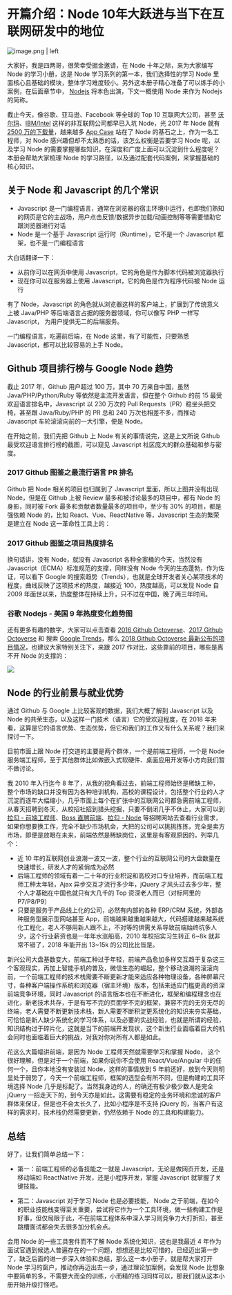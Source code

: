 # 开篇介绍：Node 10年大跃进与当下在互联网研发中的地位

![image.png | left ](https://picx.zhimg.com/80/v2-629d3e27d675795399a9dd23b46227a5_1440w.webp?source=1940ef5c)


大家好，我是四两哥，很荣幸受掘金邀请，在 Node 十年之际，来为大家编写 Node 的学习小册，这是 Node 学习系列的第一本，我们选择性的学习 Node 里面核心且基础的模块，整体学习难度较小。另外这本册子精心准备了可以练手的小案例，在后面章节中， [Nodejs](https://nodejs.org/en/) 将本色出演，下文一概使用 Node 来作为 Nodejs 的简称。

截止今天，像谷歌、亚马逊、Facebook 等全球的 Top 10 互联网大公司，甚至 [沃尔玛](http://www.electrode.io/site/web.html)、[IBM/Intel](https://foundation.nodejs.org/about/members) 这样的非互联网公司都早已入坑 Node，光 2017 年 Node 就有 [2500 万的下载量](https://nodesource.com/node-by-numbers)，越来越多 [App Case](https://foundation.nodejs.org/resources/app-showcase) 站在了 Node 的基石之上，作为一名工程师，对 Node 感兴趣但却不太熟悉的话，该怎么权衡是否要学习 Node 呢，以及学习 Node 的需要掌握哪些知识，在深度和广度上面可以沉淀到什么程度呢？本册会帮助大家梳理 Node 的学习路径，以及通过配套代码案例，来掌握基础的核心知识。

## 关于 Node 和 Javascript 的几个常识

* Javascript 是一门编程语言，通常在浏览器的宿主环境中运行，也即我们熟知的网页是它的主战场，用户点击反馈/数据异步加载/动画控制等等需要借助它跟浏览器进行对话
* Node 是一个基于 Javascript 运行时（Runtime），它不是一个 Javascript 框架，也不是一门编程语言

大白话翻译一下：

* 从前你可以在网页中使用 Javascript，它的角色是作为脚本代码被浏览器执行
* 现在你可以在服务器上使用 Javascript，它的角色是作为程序代码被 Node 运行

有了 Node，Javascript 的角色就从浏览器这样的客户端上，扩展到了传统意义上被 Java/PHP 等后端语言占据的服务器领域，你可以像写 PHP 一样写 Javascript， 为用户提供无二的后端服务。

一门编程语言，吃遍前后端，在 Node 这里，有了可能性，只要熟悉 Javascript，都可以比较容易的上手 Node。

## Github 项目排行榜与 Google Node 趋势

截止 2017 年，Github 用户超过 100 万，其中 70 万来自中国，虽然 Java/PHP/Python/Ruby 等依然是主流开发语言，但在整个 Github 的前 15 最受欢迎语言排名中，Javascript 以 230 万次的 Pull Requests（PR）稳坐头把交椅，甚至跟 Java/Ruby/PHP 的 PR 总和 240 万次也相差不多，而推动 Javascript 车轮滚滚向前的一大引擎，便是 Node。

在开始之前，我们先把 Github 上 Node 有关的事情说完，这是上文所说 Github 最受欢迎语言排行榜的截图，可以窥见 Javascript 社区庞大的群众基础和参与密度。

### 2017 Github 图鉴之最流行语言 PR 排名

Github 把 Node 相关的项目也归属到了 Javascript 里面，所以上图并没有出现 Node，但是在 Github 上被 Review 最多和被讨论最多的项目中，都有 Node 的身影，同时被 Fork 最多和贡献者数量最多的项目中，至少有 30% 的项目，都是强依赖 Node 的，比如 React、Vue、ReactNative 等，Javascript 生态的繁荣是建立在 Node 这一革命性工具上的：

### 2017 Github 图鉴之项目热度排名

换句话讲，没有 Node，就没有 Javascript 各种全家桶的今天，当然没有 Javascript（ECMA）标准规范的支撑，同样没有 Node 今天的生态蓬勃，作为佐证，可以看下 Google 的搜索趋势（Trends），也就是全球开发者关心某项技术的程度，曲线反映了这项技术的热度，越接近 100，热度越高，可以发现 Node 自 2009 年面世以来，热度整体在持续上升，只不过在中国，晚了两三年时间。

### 谷歌 Nodejs - 美国 9 年热度变化趋势图

还有更多有趣的数字，大家可以点击查看 [2016 Github Octoverse](https://octoverse.github.com/2017/)、[2017 Github Octoverse](https://octoverse.github.com/2016/) 和 搜索 [Google Trends](https://trends.google.com/trends/explore?date=2009-10-01%202018-10-01&geo=US&q=nodejs)，那么 [2018 Github Octoverse 最新公布的项目情况](https://octoverse.github.com/)，也建议大家特别关注下，来跟 2017 作对比，这些靠前的项目，哪些是离不开 Node 的支撑的：


![](https://user-gold-cdn.xitu.io/2018/10/20/166917f605c65221?w=1263&h=1336&f=png&s=282427)

## Node 的行业前景与就业优势

通过 Github 与 Google 上比较客观的数据，我们大概了解到 Javascript 以及 Node 的共荣生态，以及这样一门技术（语言）它的受欢迎程度，在 2018 年来看，这算是它的语言优势、生态优势，但它和我们的工作又有什么关系呢？我们来探讨一下。

目前市面上跟 Node 打交道的主要是两个群体，一个是前端工程师，一个是 Node 服务端工程师，至于其他群体比如做嵌入式软硬件、桌面应用开发等小方向我们暂不做讨论。

我 2010 年入行迄今 8 年了，从我的视角看过去，前端工程师始终是稀缺工种，整个市场的缺口并没有因为各种培训机构，高校的课程设计，包括整个行业的人才沉淀而逐年大幅缩小，几乎市面上每个在扩张中的互联网公司都急需前端工程师，从春天招聘到冬天，从校招社招到猎头挖掘，只要不倒闭几乎不休止，大家可以到 [拉勾 - 前端工程师](https://www.lagou.com/jobs/list_%E5%89%8D%E7%AB%AF%E5%BC%80%E5%8F%91%E5%B7%A5%E7%A8%8B%E5%B8%88)、[Boss 直聘前端](https://www.zhipin.com/job_detail/?query=%E5%89%8D%E7%AB%AF%E5%BC%80%E5%8F%91)、[拉勾 - Node](https://www.zhipin.com/job_detail/?query=node) 等招聘网站去查看行业需求，如果你想要换工作，完全不缺少市场机会，大把的公司可以挑挑拣拣，完全是卖方市场，即便是放眼在未来，前端依然是稀缺岗位，这里是有客观原因的，列举几个：

* 近 10 年的互联网创业浪潮一波又一波，整个行业的互联网公司的大盘数量在快速增长，研发人才的紧俏成为必然
* 后端工程师的领域有着一二十年的行业积淀和高校对口专业培养，而前端工程师工种太年轻，Ajax 异步交互才流行多少年，jQuery 才风头过去多少年，整个人才基础在中国也就只有大几千的 Top 资深老人而已（对标阿里的 P7/P8/P9）
* 只要是服务于产品线上化的公司，必然有内部的各种 ERP/CRM 系统，外部各种服务型展示型网站甚至 App，前端越来越重越来越大，代码搭建越来越系统化工程化，老人不够用新人跟不上，不对等的供需关系导致前端始终坑多人少，这个行业薪资也是一年年水涨船高，2010 年校招实习生转正 6~8k 就非常不错了，2018 年能开出 13~15k 的公司比比皆是。

新兴公司大盘基数变大，前端工种过于年轻，前端产品愈加多样交互趋于复杂这三个客观现实，再加上智能手机的普及，微信生态的崛起，整个移动浪潮的滚滚向前，一个前端工程师的技术栈需要不断更新才能来适应各种物理设备，各种屏幕尺寸，各种客户端操作系统和浏览器（宿主环境）版本，包括来适应门槛更高的资深前端竞争环境，同时 Javascript 的语言版本也在不断进化，框架和编程理念也在进化，新老技术共存，于是有写不完的页面学不完的框架，兼容不完的无穷无尽的终端，老人需要不断更新技术栈，新人需要不断积淀更系统化的知识来夯实基础，可恰恰是新人缺少系统化的学习体系，以及必要的实战经验，也就是所谓的经验，知识结构过于碎片化，这就是当下的前端开发现状，这个新生行业面临着巨大的机会同时也面临着巨大的挑战，对我对你对所有人都是如此。

花这么大篇幅讲前端，是因为 Node 工程师天然就需要学习和掌握 Node， 这个很好理解，但是对于一个前端，如果你说你不会使用 React/Vue/Angular 中的任何一个，且你本地没有安装过 Node，这样的事情放到 5 年前还好，放到今天则明显处于弱势了，今天一个前端工程师，框架的选型会有所不同，但是构建的工具环境选择 Node 几乎是标配了。当然我身边的人，的确还有极少极少数人是完全 jQuery 一招走天下的，到今天亦是如此，这需要有稳定的业务环境和忠诚的客户群体来保证，但是也不会太长久了，比如小程序是不支持 jQuery 的，当客户有这样的需求时，技术栈仍然需要更新，仍然依赖于 Node 的工具和构建能力。

## 总结

好了，让我们简单总结一下：

- 第一：前端工程师的必备技能之一就是 Javascript，无论是做网页开发，还是移动端如 ReactNative 开发，还是小程序开发，掌握 Javascript 就掌握了关键技能。

- 第二：Javascript 对于学习 Node 也是必要技能， Node 之于前端，在如今的职业技能栈变得至关重要，尝试将它作为一个工具环境，做一些构建工作是好事，但仅局限于此，不在前端工程体系中深入学习则竞争力大打折扣，甚至跳槽面试都会失去很多加分机会点。

会用 Node 的一些工具套件而不了解 Node 系统化知识，这也是我最近 4 年作为面试官遇到候选人普遍存在的一个问题，想想还是比较可惜的，已经迈出第一步了，缺乏后面的进一步深入体验和总结，那么这一本小册子，就是帮大家打开 Node 学习的窗户，推动你再迈出去一步，通过理论加案例，会发现 Node 比想象中要简单的多，不需要大而全的训练，小而精的练习同样可以，那我们就从这本小册开始升级打怪吧。
